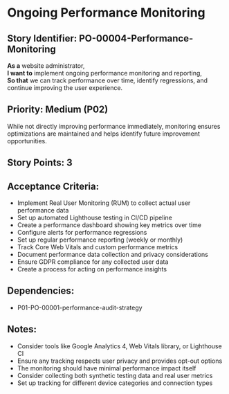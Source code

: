# Ongoing Performance Monitoring

## Story Identifier: PO-00004-Performance-Monitoring

**As a** website administrator,  
**I want to** implement ongoing performance monitoring and reporting,  
**So that** we can track performance over time, identify regressions, and continue improving the user experience.

## Priority: Medium (P02)
While not directly improving performance immediately, monitoring ensures optimizations are maintained and helps identify future improvement opportunities.

## Story Points: 3

## Acceptance Criteria:
- Implement Real User Monitoring (RUM) to collect actual user performance data
- Set up automated Lighthouse testing in CI/CD pipeline
- Create a performance dashboard showing key metrics over time
- Configure alerts for performance regressions
- Set up regular performance reporting (weekly or monthly)
- Track Core Web Vitals and custom performance metrics
- Document performance data collection and privacy considerations
- Ensure GDPR compliance for any collected user data
- Create a process for acting on performance insights

## Dependencies:
- P01-PO-00001-performance-audit-strategy

## Notes:
- Consider tools like Google Analytics 4, Web Vitals library, or Lighthouse CI
- Ensure any tracking respects user privacy and provides opt-out options
- The monitoring should have minimal performance impact itself
- Consider collecting both synthetic testing data and real user metrics
- Set up tracking for different device categories and connection types
